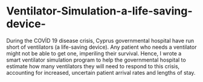# Ventilator-Simulation-a-life-saving-device-
During the COVİD 19 disease crisis, Cyprus governmental hospital have run short of ventilators (a life-saving device). Any patient  who needs a ventilator might not be able to get one, imperiling their survival. Hence, I wrote a smart ventilator simulation program to help the governmental hospital to estimate how many  ventilators they will need to respond to this crisis, accounting for increased, uncertain patient arrival rates and lengths of stay.

